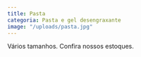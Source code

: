 ```yaml
---
title: Pasta
categoria: Pasta e gel desengraxante
image: "/uploads/pasta.jpg"
---
```


Vários tamanhos. Confira nossos estoques.

